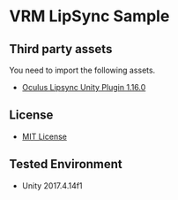 # VRM LipSync Sample

## Third party assets
You need to import the following assets.
- [Oculus Lipsync Unity Plugin 1.16.0](https://developer.oculus.com/downloads/package/oculus-lipsync-unity/1.16.0/)

## License
- [MIT License](https://github.com/sotanmochi/VRMLipSyncSample/blob/master/LICENSE.txt)

## Tested Environment
- Unity 2017.4.14f1
